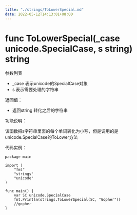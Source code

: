 ```yaml
---
title: "./strings/ToLowerSpecial.md"
date: 2022-05-12T14:13:01+08:00
---
```

# func ToLowerSpecial(_case unicode.SpecialCase, s string) string

参数列表

- _case 表示unicode的SpecialCase对象
- s 表示需要处理的字符串

返回值：

- 返回string 转化之后的字符串

功能说明：

该函数把s字符串里面的每个单词转化为小写，但是调用的是unicode.SpecialCase的ToLower方法

代码实例：

	package main
	
	import (
		"fmt"
		"strings"
		"unicode"
	)
	
	func main() {
		var SC unicode.SpecialCase
		fmt.Println(strings.ToLowerSpecial(SC, "Gopher"))
		//gopher
	}

